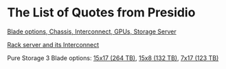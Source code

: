 # The List of Quotes from Presidio

[Blade options, Chassis, Interconnect, GPUs, Storage Server](https://github.com/Pomona-ITS/hpc/blob/master/design/vendors/Presidio/quotes/Pomona%20College%20Cisco%20UCS%20HPC%20Quote%202003218800607-01%2001-30-18%5B1%5D.pdf.pdf)

[Rack server and its Interconnect](https://github.com/Pomona-ITS/hpc/blob/master/design/vendors/Presidio/quotes/Pomona%20College%20Cisco%20UCS%20HPC%20-%20C240%20Rack%20Mount%20Servers%20Quote%202003218800607-02%2002-05-18.pdf)

Pure Storage 3 Blade options: [15x17 (264 TB)](https://github.com/Pomona-ITS/hpc/blob/master/design/vendors/Presidio/quotes/Pomona%20College%20Pure%20Storage%20FlashBlade%20264TB%20-%2015x17TB%20Quote%202003218800626-03%2001-30-18.pdf), [15x8 (132 TB)](https://github.com/Pomona-ITS/hpc/blob/master/design/vendors/Presidio/quotes/Pomona%20College%20Pure%20Storage%20FlashBlade%20132TB%20-%2015x8TB%20Quote%202003218800626-01%2001-30-18.pdf), [7x17 (123 TB)](https://github.com/Pomona-ITS/hpc/blob/master/design/vendors/Presidio/quotes/Pomona%20College%20Pure%20Storage%20FlashBlade%20123TB%20-%207x17TB%20Quote%202003218800626-02%2001-30-18.pdf)
